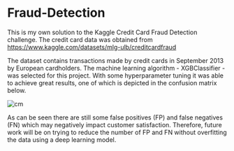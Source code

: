 # Fraud-Detection

This is my own solution to the Kaggle Credit Card Fraud Detection challenge. The credit card data was obtained from
https://www.kaggle.com/datasets/mlg-ulb/creditcardfraud

The dataset contains transactions made by credit cards in September 2013 by European cardholders.
The machine learning algorithm - XGBClassifier - was selected for this project. With some hyperparameter tuning it was able to achieve great results, one of which is depicted in the confusion matrix below.


![cm](https://user-images.githubusercontent.com/66695888/219818292-0b27ae50-ea4c-4772-b75d-d4946dcdd89d.png)

As can be seen there are still some false positives (FP) and false negatives (FN) which may negatively impact customer satisfaction. Therefore, future work will be on trying to reduce the number of FP and FN without overfitting the data using a deep learning model.
